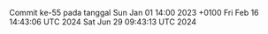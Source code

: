 Commit ke-55 pada tanggal Sun Jan 01 14:00 2023 +0100
Fri Feb 16 14:43:06 UTC 2024
Sat Jun 29 09:43:13 UTC 2024

